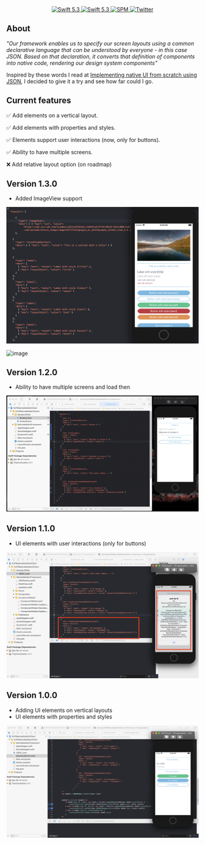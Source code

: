 <p align="center">
   <a href="https://developer.apple.com/swift/">
      <img src="https://img.shields.io/badge/Swift-5.3-orange.svg?style=flat" alt="Swift 5.3">
   </a>
    <a href="https://developer.apple.com/swift/">
      <img src="https://img.shields.io/badge/Xcode-12.0.1-blue.svg" alt="Swift 5.3">
   </a>
   <a href="https://github.com/apple/swift-package-manager">
      <img src="https://img.shields.io/badge/Swift%20Package%20Manager-compatible-brightgreen.svg" alt="SPM">
   </a>
   <a href="https://twitter.com/ricardo_psantos/">
      <img src="https://img.shields.io/badge/Twitter-@ricardo_psantos-blue.svg?style=flat" alt="Twitter">
   </a>
</p>

## About

_"Our framework enables us to specify our screen layouts using a common declarative language that can be understood by everyone - in this case JSON. Based on that declaration, it converts that definition of components into native code, rendering our design system components"_ 

Inspired by these words I read at [Implementing native UI from scratch using JSON](https://www.farfetchtechblog.com/en/blog/post/implementing-native-ui-from-scratch-using-json/), I decided to give it a try and see how far could I go. 

## Current features

✅ Add elements on a vertical layout.

✅ Add elements with properties and styles.

✅ Elements support user interactions (now, only for buttons).

✅ Ability to have multiple screens.

❌ Add relative layout option (on roadmap)

## Version 1.3.0

* Added ImageView support

![image](Images/version1.3.0.png)

![image](Images/version1.3.0.gif)

## Version 1.2.0

* Ability to have multiple screens and load then

![image](Images/version1.2.0.gif)

## Version 1.1.0

* UI elements with user interactions  (only for buttons)

![image](Images/version1.1.0.png)

## Version 1.0.0

* Adding UI elements on vertical layouts
* UI elements with properties and styles

![image](Images/version1.0.0.png)


